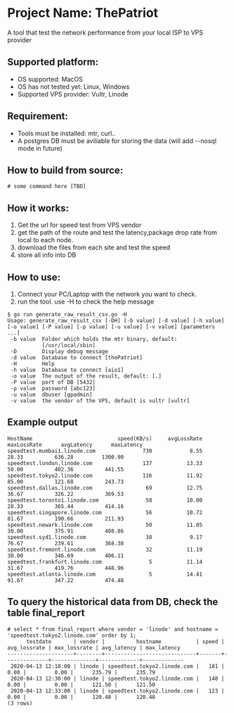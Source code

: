 # Project Name: ThePatriot
A tool that test the network performance from your local ISP to VPS provider

## Supported platform:
- OS supported: MacOS
- OS has not tested yet: Linux, Windows
- Supported VPS provider: Vultr, Linode

## Requirement:
- Tools must be installed: mtr, curl..
- A postgres DB must be aviliable for storing the data (will add --nosql mode in future)

## How to build from source:
```
# some command here [TBD]
```

## How it works: 
1. Get the url for speed test from VPS vendor
2. get the path of the route and test the latency,package drop rate from local to each node.
3. download the files from each site and test the speed
4. store all info into DB

## How to use:
1. Connect your PC/Laptop with the network you want to check.
2. run the tool. use -H to check the help message
```
$ go run generate_raw_result_csv.go -H
Usage: generate_raw_result_csv [-DH] [-b value] [-d value] [-h value] [-o value] [-P value] [-p value] [-u value] [-v value] [parameters ...]
 -b value  Folder which holds the mtr binary, default:
           [/usr/local/sbin]
 -D        Display debug message
 -d value  Database to connect [thePatriot]
 -H        Help
 -h value  Database to connect [aio1]
 -o value  The output of the result, default: [.]
 -P value  port of DB [5432]
 -p value  password [abc123]
 -u value  dbuser [gpadmin]
 -v value  the vendor of the VPS, default is vultr [vultr]
 ```

## Example output 
```
HostName                           speed(KB/s)     avgLossRate     maxLossRate      avgLatency      maxLatency
speedtest.mumbai1.linode.com               730            8.55           28.33          636.28         1300.90
speedtest.london.linode.com                137           13.33           50.00          402.36          441.55
speedtest.tokyo2.linode.com                116           11.92           85.00          121.68          243.73
speedtest.dallas.linode.com                 69           12.75           36.67          326.22          369.53
speedtest.toronto1.linode.com               58           10.00           28.33          365.44          414.16
speedtest.singapore.linode.com              56           10.72           81.67          190.66          211.93
speedtest.newark.linode.com                 50           11.05           30.00          375.91          408.86
speedtest.syd1.linode.com                   38            9.17           76.67          239.61          368.38
speedtest.fremont.linode.com                32           11.19           30.00          346.69          406.11
speedtest.frankfurt.linode.com               5           11.14           31.67          419.76          448.96
speedtest.atlanta.linode.com                 5           14.41           91.67          347.22          474.48
```

## To query the historical data from DB, check the table final_report
```
# select * from final_report where vendor = 'linode' and hostname = 'speedtest.tokyo2.linode.com' order by 1;
      testdate       | vendor |          hostname           | speed | avg_lossrate | max_lossrate | avg_latency | max_latency
---------------------+--------+-----------------------------+-------+--------------+--------------+-------------+-------------
 2020-04-13 12:18:00 | linode | speedtest.tokyo2.linode.com |   181 |         0.00 |         0.00 |      235.79 |      235.79
 2020-04-13 12:30:00 | linode | speedtest.tokyo2.linode.com |   140 |         0.00 |         0.00 |      121.50 |      121.50
 2020-04-13 12:33:00 | linode | speedtest.tokyo2.linode.com |   123 |         0.00 |         0.00 |      120.48 |      120.48
(3 rows)
```

